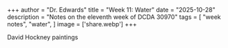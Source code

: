 +++
author = "Dr. Edwards"
title = "Week 11: Water"
date = "2025-10-28"
description = "Notes on the eleventh week of DCDA 30970"
tags = [
    "week notes",
    "water",
]
image = ['share.webp']
+++

David Hockney paintings